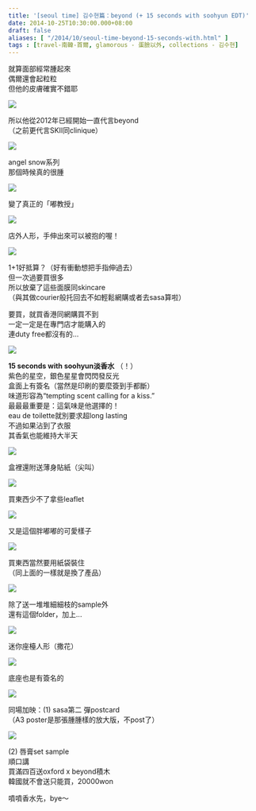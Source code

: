 ```yaml
---
title: '[seoul time] 김수현篇：beyond (+ 15 seconds with soohyun EDT)'
date: 2014-10-25T10:30:00.000+08:00
draft: false
aliases: [ "/2014/10/seoul-time-beyond-15-seconds-with.html" ]
tags : [travel-南韓-首爾, glamorous - 蛋臉以外, collections - 김수현]
---
```


就算面部經常腫起來  
偶爾還會起粒粒  
但他的皮膚確實不錯耶

![](/images/seoulksh15sec1.jpg)

所以他從2012年已經開始一直代言beyond  
（之前更代言SKII同clinique）

![](/images/seoulksh15sec2.jpg)

angel snow系列  
那個時候真的很腫

![](/images/seoulksh15sec3.jpg)

變了真正的「嘟教授」

![](/images/seoulksh15sec4.jpg)

店外人形，手伸出來可以被抱的喔！

![](/images/seoulksh15sec5.jpg)

1+1好抵算？（好有衝動想把手指伸過去）  
但一次過要買很多  
所以放棄了這些面膜同skincare  
（與其做courier般托回去不如輕鬆網購或者去sasa算啦）

  

要買，就買香港同網購買不到  
一定一定是在專門店才能購入的  
連duty free都沒有的...

![](/images/seoulksh15sec.jpg)

**15 seconds with soohyun淡香水** （！）  
紫色的星空，銀色星星會閃閃發反光  
盒面上有簽名（當然是印刷的要麼簽到手都斷）  
味道形容為“tempting scent calling for a kiss.”  
最最最重要是：這氣味是他選擇的！  
eau de toilette就別要求超long lasting  
不過如果沾到了衣服  
其香氣也能維持大半天  

![](/images/seoulksh15sec6.jpg)

盒裡還附送薄身貼紙（尖叫）

![](/images/seoulksh15sec7.jpg)

買東西少不了拿些leaflet

![](/images/seoulksh15sec8.jpg)

又是這個胖嘟嘟的可愛樣子

![](/images/seoulksh15sec9.jpg)

買東西當然要用紙袋裝住  
（同上面的一樣就是換了產品）

![](/images/seoulksh15sec10.jpg)

除了送一堆堆細細枝的sample外  
還有這個folder，加上...

![](/images/seoulksh15sec11.jpg)

迷你座檯人形（撒花）

![](/images/seoulksh15sec12.jpg)

底座也是有簽名的

![](/images/seoulksh15sec13.jpg)

同場加映：(1) sasa第二 彈postcard  
（A3 poster是那張腫腫樣的放大版，不post了）  

![](/images/seoulksh15sec14.jpg)

(2) 唇膏set sample  
順口講  
買滿四百送oxford x beyond積木  
韓國就不會送只能買，20000won

  

噴噴香水先，bye～
